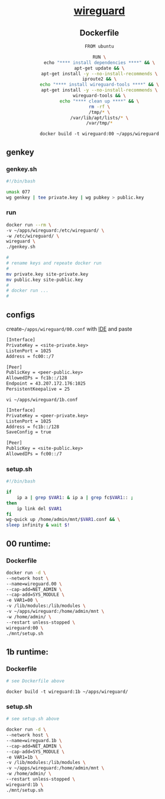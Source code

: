 <span align="center">
  
  # [wireguard](https://ubuntu.com/server/docs/wireguard-vpn-introduction)

  ## Dockerfile
  ```sh
  FROM ubuntu

RUN \
echo "**** install dependencies ****" && \
apt-get update && \
apt-get install -y --no-install-recommends \
iproute2 && \
echo "**** install wireguard-tools ****" && \
apt-get install -y --no-install-recommends \
wireguard-tools && \
echo "**** clean up ****" && \
rm -rf \
  /tmp/* \
  /var/lib/apt/lists/* \
  /var/tmp/*
  ```
  
 ```docker build -t wireguard:00 ~/apps/wireguard```
  
</span>

## genkey
### genkey.sh
```sh
#!/bin/bash

umask 077
wg genkey | tee private.key | wg pubkey > public.key

```
### run
```sh
docker run --rm \
-v ~/apps/wireguard:/etc/wireguard/ \
-w /etc/wireguard/ \
wireguard \
./genkey.sh
```

```sh
#
# rename keys and repeate docker run
#
mv private.key site-private.key
mv public.key site-public.key
#
# docker run ...
#
```
## configs
create```~/apps/wireguard/00.conf``` with [IDE](/vscode/README.md) and paste


```txt
[Interface]
PrivateKey = <site-private.key>
ListenPort = 1025
Address = fc00::/7

[Peer]
PublicKey = <peer-public.key>
AllowedIPs = fc1b::/128
Endpoint = 43.207.172.176:1025
PersistentKeepalive = 25
```
```vi ~/apps/wireguard/1b.conf```
```txt
[Interface]
PrivateKey = <peer-private.key>
ListenPort = 1025
Address = fc1b::/128
SaveConfig = true

[Peer]
PublicKey = <site-public.key>
AllowedIPs = fc00::/7
```
### setup.sh
```sh
#!/bin/bash

if 
    ip a | grep $VAR1: & ip a | grep fc$VAR1:: ; 
then 
    ip link del $VAR1
fi
wg-quick up /home/admin/mnt/$VAR1.conf && \
sleep infinity & wait $!
```
## 00 runtime:
### Dockerfile
```sh
docker run -d \
--network host \
--name=wireguard.00 \
--cap-add=NET_ADMIN \
--cap-add=SYS_MODULE \
-e VAR1=00 \
-v /lib/modules:/lib/modules \
-v ~/apps/wireguard:/home/admin/mnt \
-w /home/admin/ \
--restart unless-stopped \
wireguard:00 \
./mnt/setup.sh
```
## 1b runtime:
### Dockerfile
```yaml
# see Dockerfile above
```
```
docker build -t wireguard:1b ~/apps/wireguard/
```
### setup.sh
```sh
# see setup.sh above
```
```sh
docker run -d \
--network host \
--name=wireguard.1b \
--cap-add=NET_ADMIN \
--cap-add=SYS_MODULE \
-e VAR1=1b \
-v /lib/modules:/lib/modules \
-v ~/apps/wireguard:/home/admin/mnt \
-w /home/admin/ \
--restart unless-stopped \
wireguard:1b \
./mnt/setup.sh
```
